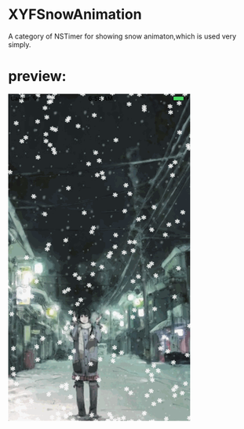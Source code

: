 # XYFSnowAnimation
A category of NSTimer for showing snow animaton,which is used very simply.
# preview:
![img](https://github.com/CoderXYF/XYFSnowAnimation/raw/master/previewEffectGIFImage/preview.gif)
